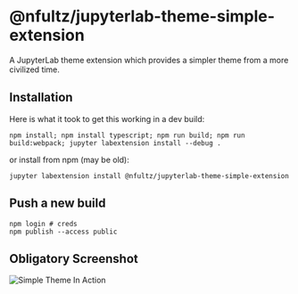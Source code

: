# @nfultz/jupyterlab-theme-simple-extension

A JupyterLab theme extension which provides a simpler theme from a more civilized time.

## Installation

Here is what it took to get this working in a dev build:

    npm install; npm install typescript; npm run build; npm run build:webpack; jupyter labextension install --debug .

or install from npm (may be old):

    jupyter labextension install @nfultz/jupyterlab-theme-simple-extension


## Push a new build

    npm login # creds
    npm publish --access public


## Obligatory Screenshot

![Simple Theme In Action](https://i.imgur.com/e0dxKsv.png)
